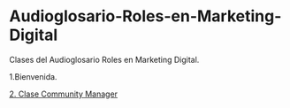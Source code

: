 # Audioglosario-Roles-en-Marketing-Digital
Clases del Audioglosario Roles en Marketing Digital.

1.Bienvenida.

[2. Clase Community Manager](https://github.com/lcarloszapatag/Audioglosario-Roles-en-Marketing-Digital/blob/main/2.Community%20Manager.md)

